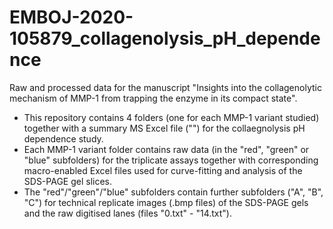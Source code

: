 # EMBOJ-2020-105879_collagenolysis_pH_dependence
 Raw and processed data for the manuscript "Insights into the collagenolytic mechanism of MMP-1 from trapping the enzyme in its compact state".
 
- This repository contains 4 folders (one for each MMP-1 variant studied) together with a summary MS Excel file ("") for the collaegnolysis pH dependence study.
- Each MMP-1 variant folder contains raw data (in the "red", "green" or "blue" subfolders) for the triplicate assays together with corresponding macro-enabled Excel files used for curve-fitting and analysis of the SDS-PAGE gel slices.
- The "red"/"green"/"blue" subfolders contain further subfolders ("A", "B", "C") for technical replicate images (.bmp files) of the SDS-PAGE gels and the raw digitised lanes (files "0.txt" - "14.txt").

